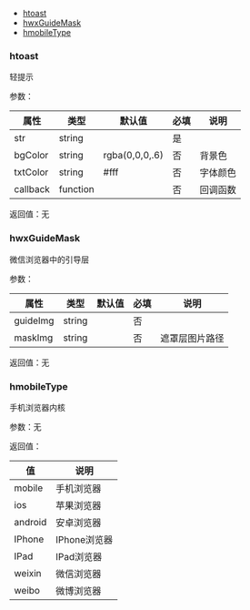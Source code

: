- [htoast](#htoast)
- [hwxGuideMask](#hwxguidemask)
- [hmobileType](#hmobiletype)

### htoast

轻提示

参数：

| 属性     | 类型     | 默认值         | 必填 | 说明     |
| -------- | -------- | -------------- | ---- | -------- |
| str      | string   |                | 是   |          |
| bgColor  | string   | rgba(0,0,0,.6) | 否   | 背景色   |
| txtColor | string   | \#fff          | 否   | 字体颜色 |
| callback | function |                | 否   | 回调函数 |

返回值：无

### hwxGuideMask

微信浏览器中的引导层

参数：

| 属性     | 类型   | 默认值 | 必填 | 说明           |
| -------- | ------ | ------ | ---- | -------------- |
| guideImg | string |        | 否   |                |
| maskImg  | string |        | 否   | 遮罩层图片路径 |

返回值：无

### hmobileType

手机浏览器内核

参数：无

返回值：

| 值      | 说明         |
| ------- | ------------ |
| mobile  | 手机浏览器   |
| ios     | 苹果浏览器   |
| android | 安卓浏览器   |
| IPhone  | IPhone浏览器 |
| IPad    | IPad浏览器   |
| weixin  | 微信浏览器   |
| weibo   | 微博浏览器   |

